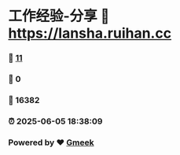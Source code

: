 # 工作经验-分享 :link: https://lansha.ruihan.cc 
### :page_facing_up: [11](https://lansha.ruihan.cc/tag.html) 
### :speech_balloon: 0 
### :hibiscus: 16382 
### :alarm_clock: 2025-06-05 18:38:09 
### Powered by :heart: [Gmeek](https://github.com/Meekdai/Gmeek)
